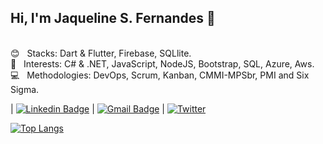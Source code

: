 
## Hi, I'm Jaqueline S. Fernandes 👋

 <br/> :blush: &nbsp; Stacks: Dart & Flutter, Firebase, SQLlite.
 <br/> 👀 &nbsp; Interests: C# & .NET, JavaScript, NodeJS, Bootstrap, SQL, Azure, Aws.
 <br/> :computer: &nbsp; Methodologies: DevOps, Scrum, Kanban, CMMI-MPSbr, PMI and Six Sigma.
 
 | 
[![Linkedin Badge](https://img.shields.io/badge/-Linkedin-blue?style=flat-square&logo=Linkedin&logoColor=white&link=https://www.linkedin.com/in/jaquelinefernandes/)](https://www.linkedin.com/in/jaquelinefernandes//) 
| 
[![Gmail Badge](https://img.shields.io/badge/-Gmail-c14438?style=flat-square&logo=Gmail&logoColor=white&link=mailto:jaquelinefernandes6@gmail.com)](mailto:jaquelinefernandes6@gmail.com)
| 
<a href="https://www.twitter.com/jaquelinesilfe/"><img alt="Twitter" src="https://img.shields.io/badge/Twitter-blue?style=flat-square&logo=twitter">

[![Top Langs](https://github-readme-stats.vercel.app/api/top-langs/?username=jaquelinesilfe&layout=compact&langs_count=10&count_private=true&include_all_commits=true&show_icons=true&theme=radical)](https://github.com/anuraghazra/github-readme-stats)
 
